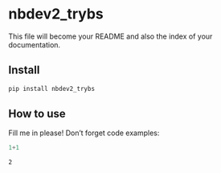 nbdev2_trybs
================

<!-- WARNING: THIS FILE WAS AUTOGENERATED! DO NOT EDIT! -->

This file will become your README and also the index of your
documentation.

## Install

``` sh
pip install nbdev2_trybs
```

## How to use

Fill me in please! Don’t forget code examples:

``` python
1+1
```

    2
